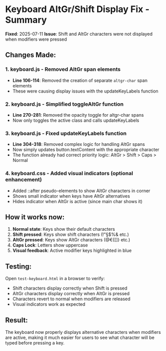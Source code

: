 # Keyboard AltGr/Shift Display Fix - Summary

**Fixed**: 2025-07-11
**Issue**: Shift and AltGr characters were not displayed when modifiers were pressed

## Changes Made:

### 1. keyboard.js - Removed AltGr span elements
- **Line 106-114**: Removed the creation of separate `altgr-char` span elements
- These were causing display issues with the updateKeyLabels function

### 2. keyboard.js - Simplified toggleAltGr function  
- **Line 270-281**: Removed the opacity toggle for altgr-char spans
- Now only toggles the active class and calls updateKeyLabels

### 3. keyboard.js - Fixed updateKeyLabels function
- **Line 304-318**: Removed complex logic for handling AltGr spans
- Now simply updates button.textContent with the appropriate character
- The function already had correct priority logic: AltGr > Shift > Caps > Normal

### 4. keyboard.css - Added visual indicators (optional enhancement)
- Added ::after pseudo-elements to show AltGr characters in corner
- Shows small indicator when keys have AltGr alternatives
- Hides indicator when AltGr is active (since main char shows it)

## How it works now:

1. **Normal state**: Keys show their default characters
2. **Shift pressed**: Keys show shift characters (!"§$%& etc.)
3. **AltGr pressed**: Keys show AltGr characters (@€{[]} etc.)
4. **Caps Lock**: Letters show uppercase
5. **Visual feedback**: Active modifier keys highlighted in blue

## Testing:

Open `test-keyboard.html` in a browser to verify:
- Shift characters display correctly when Shift is pressed
- AltGr characters display correctly when AltGr is pressed
- Characters revert to normal when modifiers are released
- Visual indicators work as expected

## Result:

The keyboard now properly displays alternative characters when modifiers are active, making it much easier for users to see what character will be typed before pressing a key.